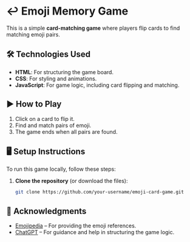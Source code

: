 # ↩️ Emoji Memory Game

This is a simple **card-matching game** where players flip cards to find matching emoji pairs.

## 🛠️ Technologies Used

- **HTML**: For structuring the game board.
- **CSS**: For styling and animations.
- **JavaScript**: For game logic, including card flipping and matching.

## ▶️ How to Play

1. Click on a card to flip it.
2. Find and match pairs of emoji.
3. The game ends when all pairs are found.

## 🖥️ Setup Instructions

To run this game locally, follow these steps:

1. **Clone the repository** (or download the files):
   ```sh
   git clone https://github.com/your-username/emoji-card-game.git

## 🙌 Acknowledgments

- [Emojipedia](https://emojipedia.org/) – For providing the emoji references.
- [ChatGPT](https://openai.com/chatgpt) – For guidance and help in structuring the game logic.

